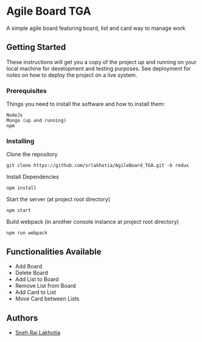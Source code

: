 
# Agile Board TGA

A simple agile board featuring board, list and card way to manage work

## Getting Started

These instructions will get you a copy of the project up and running on your local machine for development and testing purposes. See deployment for notes on how to deploy the project on a live system.

### Prerequisites

Things you need to install the software and how to install them:

```
NodeJs
Mongo (up and running)
npm
```

### Installing

Clone the repository

```
git clone https://github.com/srlakhotia/AgileBoard_TGA.git -b redux
```

Install Dependencies

```
npm install
```

Start the server (at project root directory)

```
npm start
```

Build webpack (in another console instance at project root directory)
```
npm run webpack
```

## Functionalities Available
- Add Board
- Delete Board
- Add List to Board
- Remove List from Board
- Add Card to List
- Move Card between Lists   


## Authors

* [Sneh Raj Lakhotia](https://github.com/srlakhotia)